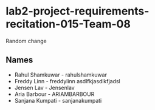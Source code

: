 # lab2-project-requirements-recitation-015-Team-08

Random change
## Names
* Rahul Shamkuwar - rahulshamkuwar
* Freddy Linn - freddylinn asdlfkjasdlkfjadsl
* Jensen Lav - Jensenlav
* Aria Barbour - ARIAMBARBOUR
* Sanjana Kumpati - sanjanakumpati
